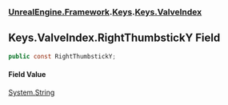 ### [UnrealEngine.Framework](./UnrealEngine-Framework.md 'UnrealEngine.Framework').[Keys](./Keys.md 'UnrealEngine.Framework.Keys').[Keys.ValveIndex](./Keys-ValveIndex.md 'UnrealEngine.Framework.Keys.ValveIndex')
## Keys.ValveIndex.RightThumbstickY Field
  
```csharp
public const RightThumbstickY;
```
#### Field Value
[System.String](https://docs.microsoft.com/en-us/dotnet/api/System.String 'System.String')  
